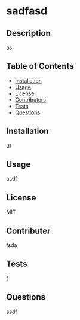 # sadfasd
  
  ## Description 

  as

  ## Table of Contents 
  - [Installation](#installation)
  - [Usage](#usage)
  - [License](#license)
  - [Contributers](#contribute)
  - [Tests](#test)
  - [Questions](#questions)


  ## Installation 
  df


  ## Usage
  asdf


  ## License
  MIT

  ## Contributer 
  fsda

  ## Tests
  f

  ## Questions 
  asdf

  
  


  